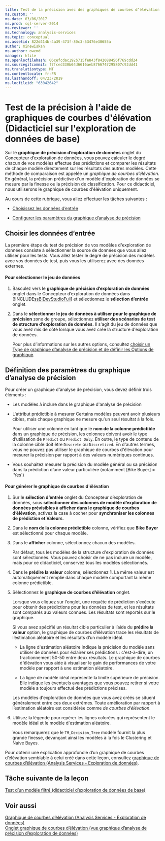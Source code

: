 ```yaml
---
title: Test de la précision avec des graphiques de courbes d’élévation (didacticiel d’exploration de données de base) | Microsoft Docs
ms.custom: ''
ms.date: 03/06/2017
ms.prod: sql-server-2014
ms.reviewer: ''
ms.technology: analysis-services
ms.topic: conceptual
ms.assetid: 822d414b-4a39-473f-80c3-53476e30655a
author: minewiskan
ms.author: owend
manager: kfile
ms.openlocfilehash: 06cefcdac192b715fe843f842088456f769cdd24
ms.sourcegitcommit: f7fced330b64d6616aeb8766747295807c92dd41
ms.translationtype: MT
ms.contentlocale: fr-FR
ms.lasthandoff: 04/23/2019
ms.locfileid: "63042642"
---
```

# <a name="testing-accuracy-with-lift-charts-basic-data-mining-tutorial"></a>Test de la précision à l'aide de graphiques de courbes d'élévation (Didacticiel sur l'exploration de données de base)
  Sur le **graphique de précision d’exploration de données** onglet du Concepteur d’exploration de données, vous pouvez calculer le degré chacun de vos modèles effectue des prédictions et comparer les résultats de chaque modèle directement sur les résultats des autres modèles. Cette méthode de comparaison est appelée un *graphique de courbes d’élévation*. En général, la précision prédictive d'un modèle d'exploration de données se mesure par la finesse ou la précision de classification. Pour ce didacticiel, nous utiliserons le graphique de courbes d'élévation uniquement.  
  
 Au cours de cette rubrique, vous allez effectuer les tâches suivantes :  
  
-   [Choisissez les données d’entrée](#BKMK_InputData)  
  
-   [Configurer les paramètres du graphique d’analyse de précision](#BKMK_Selecting)  
  
##  <a name="BKMK_InputData"></a> Choisir les données d’entrée  
 La première étape du test de précision de vos modèles d'exploration de données consiste à sélectionner la source de données que vous allez utiliser pour les tests. Vous allez tester le degré de précision des modèles avec vos données de test, puis vous les utiliserez avec des données externes.  
  
#### <a name="to-select-the-data-set"></a>Pour sélectionner le jeu de données  
  
1.  Basculez vers le **graphique de précision d’exploration de données** onglet dans le Concepteur d’exploration de données dans [!INCLUDE[ssBIDevStudioFull](../includes/ssbidevstudiofull-md.md)] et sélectionnez le **sélection d’entrée** onglet.  
  
2.  Dans le **sélectionner le jeu de données à utiliser pour le graphique de précision** zone de groupe, sélectionnez **utiliser des scénarios de test de structure d’exploration de données**. Il s'agit du jeu de données que vous avez mis de côté lorsque vous avez créé la structure d'exploration de données.  
  
     Pour plus d’informations sur les autres options, consultez [choisir un Type de graphique d’analyse de précision et de définir les Options de graphique](../../2014/analysis-services/data-mining/choose-an-accuracy-chart-type-and-set-chart-options.md).  
  
##  <a name="BKMK_Selecting"></a> Définition des paramètres du graphique d’analyse de précision  
 Pour créer un graphique d'analyse de précision, vous devez définir trois éléments :  
  
-   Les modèles à inclure dans le graphique d'analyse de précision  
  
-   L'attribut prédictible à mesurer Certains modèles peuvent avoir plusieurs cibles, mais chaque graphique ne mesure qu'un seul résultat à la fois.  
  
     Pour utiliser une colonne en tant que le **nom de la colonne prédictible** dans un graphique de précision, les colonnes doivent avoir le type d’utilisation de `Predict` ou `Predict Only`. En outre, le type de contenu de la colonne cible doit être `Discrete` ou `Discretized`. En d'autres termes, vous ne pouvez pas utiliser le graphique de courbes d'élévation pour mesurer la précision par rapport à des valeurs numériques continues.  
  
-   Vous souhaitez mesurer la précision du modèle général ou sa précision dans la prédiction d’une valeur particulière (notamment [Bike Buyer] = 'Yes')  
  
#### <a name="to-generate-the-lift-chart"></a>Pour générer le graphique de courbes d'élévation  
  
1.  Sur le **sélection d’entrée** onglet du Concepteur d’exploration de données, sous **sélectionner des colonnes de modèle d’exploration de données prévisibles à afficher dans le graphique de courbes d’élévation**, activez la case à cocher pour **synchroniser les colonnes de prédiction et Valeurs**.  
  
2.  Dans le **nom de la colonne prédictible** colonne, vérifiez que **Bike Buyer** est sélectionné pour chaque modèle.  
  
3.  Dans le **afficher** colonne, sélectionnez chacun des modèles.  
  
     Par défaut, tous les modèles de la structure d'exploration de données sont sélectionnés. Vous pouvez choisir de ne pas inclure un modèle, mais pour ce didacticiel, conservez tous les modèles sélectionnés.  
  
4.  Dans le **prédire la valeur** colonne, sélectionnez **1**. La même valeur est automatiquement remplie dans chaque modèle comportant la même colonne prédictible.  
  
5.  Sélectionnez le **graphique de courbes d’élévation** onglet.  
  
     Lorsque vous cliquez sur l'onglet, une requête de prédiction s'exécute pour obtenir des prédictions pour les données de test, et les résultats sont comparés aux valeurs connues. Les résultats sont reportés sur le graphique.  
  
     Si vous avez spécifié un résultat cible particulier à l’aide du **prédire la valeur** option, le graphique de courbes d’élévation trace les résultats de l’estimation aléatoire et les résultats d’un modèle idéal.  
  
    -   La ligne d'estimation aléatoire indique la précision du modèle sans utiliser de données pour éclairer ses prédictions : c'est-à-dire, un fractionnement 50-50 entre deux résultats. Le graphique de courbes d'élévation vous aide à visualiser le gain de performances de votre modèle par rapport à une estimation aléatoire.  
  
    -   La ligne de modèle idéal représente la limite supérieure de précision. Elle indique les éventuels avantages que vous pouvez retirer si votre modèle a toujours effectué des prédictions précises.  
  
     Les modèles d'exploration de données que vous avez créés se situent généralement entre ces deux extrêmes. Toute amélioration par rapport à l’estimation aléatoire est considérée comme *de courbes d’élévation*.  
  
6.  Utilisez la légende pour repérer les lignes colorées qui représentent le modèle idéal et le modèle d'estimation aléatoire.  
  
     Vous remarquerez que le `TM_Decision_Tree` modèle fournit la plus grande finesse, devançant ainsi les modèles à la fois le Clustering et Naive Bayes.  
  
 Pour obtenir une explication approfondie d’un graphique de courbes d’élévation semblable à celui créé dans cette leçon, consultez [graphique de courbes d’élévation &#40;Analysis Services - Exploration de données&#41;](../../2014/analysis-services/data-mining/lift-chart-analysis-services-data-mining.md).  
  
## <a name="next-task-in-lesson"></a>Tâche suivante de la leçon  
 [Test d’un modèle filtré &#40;didacticiel d’exploration de données de base&#41;](../../2014/tutorials/testing-a-filtered-model-basic-data-mining-tutorial.md)  
  
## <a name="see-also"></a>Voir aussi  
 [Graphique de courbes d’élévation &#40;Analysis Services - Exploration de données&#41;](../../2014/analysis-services/data-mining/lift-chart-analysis-services-data-mining.md)   
 [Onglet graphique de courbes d’élévation &#40;vue graphique d’analyse de précision d’exploration de données&#41;](../../2014/analysis-services/lift-chart-tab-mining-accuracy-chart-view.md)  
  
  
